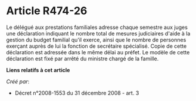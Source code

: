 # Article R474-26

Le délégué aux prestations familiales adresse chaque semestre aux juges une déclaration indiquant le nombre total de mesures
judiciaires d'aide à la gestion du budget familial qu'il exerce, ainsi que le nombre de personnes exerçant auprès de lui la
fonction de secrétaire spécialisé. Copie de cette déclaration est adressée dans le même délai au préfet. Le modèle de cette
déclaration est fixé par arrêté du ministre chargé de la famille.

**Liens relatifs à cet article**

_Créé par_:

  - Décret n°2008-1553 du 31 décembre 2008 - art. 3
